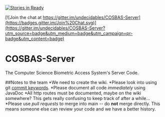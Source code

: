 [![Stories in Ready](https://badge.waffle.io/undecidables/COSBAS-Server.png?label=ready&title=Ready)](https://waffle.io/undecidables/COSBAS-Server)

[![Join the chat at https://gitter.im/undecidables/COSBAS-Server](https://badges.gitter.im/Join%20Chat.svg)](https://gitter.im/undecidables/COSBAS-Server?utm_source=badge&utm_medium=badge&utm_campaign=pr-badge&utm_content=badge)

# COSBAS-Server

The Computer Science Biometric Access System's Server Code.


##Notes to the team
    *We need to create the wiki.
    *Please look into using git [commit keywords](https://help.github.com/articles/closing-issues-via-commit-messages/).
    *Please document all code *immediately* using JavaDoc
    *All http routes must be documented, maybe on the wiki somewhere? This gets really confusing to keep track of after a while...
    *Please use *pull requests* to merge into main -- do **not** merge directly. This means someone else can review your code and we have a better history.

